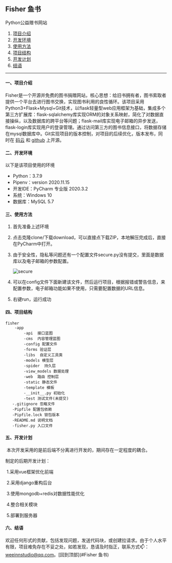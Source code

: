 ## Fisher 鱼书

Python公益赠书网站 

1. [项目介绍](#一、项目介绍)
2. [开发环境](#二、开发环境)
3. [使用方法](#三、使用方法)
4. [项目结构](#四、项目结构)
5. [开发计划](#五、开发计划)
6. [结语](#六、结语)

---

#### 一、项目介绍

​	Fisher是一个开源并免费的图书捐赠网站，核心思想：给旧书拥有者，图书索取者提供一个平台去进行图书交换，实现图书利用的良性循环。该项目采用Python3+Flask+Mysql+Git技术，以flask轻量型web应用框架为基础，集成多个第三方扩展库：flask-sqlalchemy库实现ORM的对象关系映射，简化了对数据直接操纵，以及数据库的跨平台等问题；flask-mail库实现电子邮箱的异步发送，flask-login库实现用户的登录管理。通过访问第三方的图书信息接口，将数据存储在mysql数据库中。Git实现项目的版本控制，对项目的后续优化，版本发布，同时在 [码云](https://gitee.com/weeinn/fisher) 和 [github](https://github.com/weeinn/fisher) 上开源。

#### 二、开发环境

以下是该项目使用的环境

* Python：3.7.9
* Pipenv：version 2020.11.15
* 开发IDE：PyCharm 专业版 2020.3.2
* 系统：Windows 10
* 数据库：MySQL 5.7

#### 三、使用方法

1. 首先准备上述环境

2. 点击克隆clone/下载download，可以直接点下载ZIP，本地解压完成后，直接在PyCharm中打开。

3. 由于安全性，隐私等问题还有一个配置文件secure.py没有提交，里面是数据库以及电子邮箱的参数配置。

   ![secure](https://images2.imgbox.com/57/29/PpSgwevg_o.png "配置文件")

4. 可以在config文件下面新建该文件，然后运行项目，根据报错或警告信息，来配置参数，电子邮箱功能如果不使用，只需要配置数据的URL信息。

5. 右键run，运行成功

#### 四、项目结构

```
fisher
	-app
        -api  接口蓝图
        -cms  内容管理蓝图
        -config 配置文件
        -forms 验证层
        -libs  自定义工具类
        -models 模型层
        -spider  持久层
        -view_models 数据处理
        -web  路由 控制层
        -static 静态文件
        -template 模板
        -__init__.py 初始化
        -test 测试文件(未提交)
   -.gitignore 忽略文件
   -Pipfile 配置包依赖
   -Pipfile.lock 锁包版本
   -README.md 说明文档
   -fisher.py 入口文件
```

#### 五、开发计划

​	本次开发采用的是前后端不分离进行开发的，期间存在一定程度的耦合。

制定的后期开发计划：

​		1.采用vue框架优化前端  

​		2.采用django重构后台 

​		3.使用mongodb+redis对数据性能优化

​		4.整合相关模块

​		5.部署到服务器

#### 六、结语

欢迎任何形式的贡献，包括发现问题，发送代码块，或创建拉请求。由于个人水平有限，项目难免存在不妥之处，如若发现，恳请及时指正，联系方式📫：weeinnstudio@qq.com。[回到顶部](#Fisher 鱼书)

